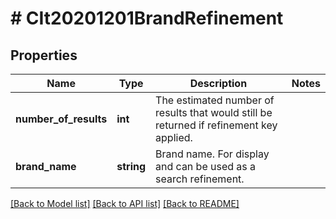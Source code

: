 # # CIt20201201BrandRefinement

## Properties

Name | Type | Description | Notes
------------ | ------------- | ------------- | -------------
**number_of_results** | **int** | The estimated number of results that would still be returned if refinement key applied. |
**brand_name** | **string** | Brand name. For display and can be used as a search refinement. |

[[Back to Model list]](../../README.md#models) [[Back to API list]](../../README.md#endpoints) [[Back to README]](../../README.md)
